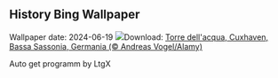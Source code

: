 ## History Bing Wallpaper
Wallpaper date: 2024-06-19
![](https://www.bing.com/th?id=OHR.CuxhavenTower_IT-IT3147341965_UHD.jpg&w=1000)Download: [Torre dell'acqua, Cuxhaven, Bassa Sassonia, Germania (© Andreas Vogel/Alamy)](https://www.bing.com/th?id=OHR.CuxhavenTower_IT-IT3147341965_UHD.jpg)

Auto get programm by LtgX
